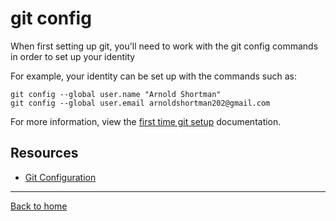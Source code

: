 # git config

When first setting up git, you'll need to work with the git config commands in order to set up your identity

For example, your identity can be set up with the commands such as:

```
git config --global user.name "Arnold Shortman"
git config --global user.email arnoldshortman202@gmail.com
```

For more information, view the [first time git setup](https://git-scm.com/book/en/v2/Getting-Started-First-Time-Git-Setup) documentation.

## Resources

- [Git Configuration](https://git-scm.com/docs/git-config)

---

[Back to home](../README.md
)